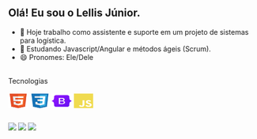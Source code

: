 ## Olá! Eu sou o Lellis Júnior.

- 🔭 Hoje trabalho como assistente e suporte em um projeto de sistemas para logística.
- 🌱 Estudando Javascript/Angular e métodos ágeis (Scrum).
- 😄 Pronomes: Ele/Dele


<div style="display: inline_block"><br>
  <span>Tecnologias</span><br><br>
  <img align="center" alt="IMG-HTML" height="30" width="40" src="https://raw.githubusercontent.com/devicons/devicon/master/icons/html5/html5-original.svg">
  <img align="center" alt="IMG-CSS" height="30" width="40" src="https://raw.githubusercontent.com/devicons/devicon/master/icons/css3/css3-original.svg">
  <img align="center" alt="IMG-CSS" height="30" width="40" src="https://raw.githubusercontent.com/devicons/devicon/master/icons/bootstrap/bootstrap-original.svg">
  <img align="center" alt="IMG-Js" height="30" width="40" src="https://raw.githubusercontent.com/devicons/devicon/master/icons/javascript/javascript-plain.svg">
</div>

  ## 
  
  <div> 
  <a href="https://www.linkedin.com/in/lellisjunior/" target="_blank"><img src="https://img.shields.io/badge/-LinkedIn-%230077B5?style=for-the-badge&logo=linkedin&logoColor=white" target="_blank"></a> 
  <a href = "mailto:elsj1988@gmail.com"><img src="https://img.shields.io/badge/-Gmail-%23333?style=for-the-badge&logo=gmail&logoColor=white" target="_blank"></a>
  <a href="https://www.youtube.com/channel/UCovLovLvyYZLIUCAw18iMiQ"><img src="https://img.shields.io/badge/YouTube-FF0000?style=for-the-badge&logo=youtube&logoColor=white" target="_blank"></a>
</div>

